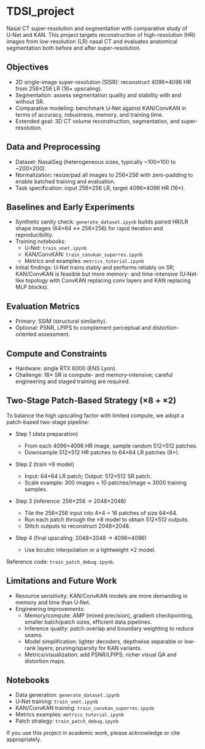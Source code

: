 # TDSI_project

Nasal CT super-resolution and segmentation with comparative study of U‑Net and KAN. This project targets reconstruction of high-resolution (HR) images from low-resolution (LR) nasal CT and evaluates anatomical segmentation both before and after super-resolution.

## Objectives
- 2D single-image super-resolution (SISR): reconstruct 4096×4096 HR from 256×256 LR (16× upscaling).
- Segmentation: assess segmentation quality and stability with and without SR.
- Comparative modeling: benchmark U‑Net against KAN/ConvKAN in terms of accuracy, robustness, memory, and training time.
- Extended goal: 3D CT volume reconstruction, segmentation, and super-resolution.

## Data and Preprocessing
- Dataset: NasalSeg (heterogeneous sizes, typically ~100×100 to ~200×200).
- Normalization: resize/pad all images to 256×256 with zero-padding to enable batched training and evaluation.
- Task specification: input 256×256 LR, target 4096×4096 HR (16×).

## Baselines and Early Experiments
- Synthetic sanity check: `generate_dataset.ipynb` builds paired HR/LR shape images (64×64 ↔ 256×256) for rapid iteration and reproducibility.
- Training notebooks:
  - U‑Net: `train_unet.ipynb`
  - KAN/ConvKAN: `train_convkan_superres.ipynb`
  - Metrics and examples: `metrics_tutorial.ipynb`
- Initial findings: U‑Net trains stably and performs reliably on SR; KAN/ConvKAN is feasible but more memory- and time-intensive (U‑Net-like topology with ConvKAN replacing conv layers and KAN replacing MLP blocks).

## Evaluation Metrics
- Primary: SSIM (structural similarity).
- Optional: PSNR, LPIPS to complement perceptual and distortion-oriented assessment.

## Compute and Constraints
- Hardware: single RTX 6000 (ENS Lyon).
- Challenge: 16× SR is compute- and memory-intensive; careful engineering and staged training are required.

## Two-Stage Patch-Based Strategy (×8 + ×2)
To balance the high upscaling factor with limited compute, we adopt a patch-based two-stage pipeline:

- Step 1 (data preparation)
  - From each 4096×4096 HR image, sample random 512×512 patches.
  - Downsample 512×512 HR patches to 64×64 LR patches (8×).

- Step 2 (train ×8 model)
  - Input: 64×64 LR patch; Output: 512×512 SR patch.
  - Scale example: 300 images × 10 patches/image ≈ 3000 training samples.

- Step 3 (inference: 256×256 → 2048×2048)
  - Tile the 256×256 input into 4×4 = 16 patches of size 64×64.
  - Run each patch through the ×8 model to obtain 512×512 outputs.
  - Stitch outputs to reconstruct 2048×2048.

- Step 4 (final upscaling: 2048×2048 → 4096×4096)
  - Use bicubic interpolation or a lightweight ×2 model.

Reference code: `train_patch_debug.ipynb`.

## Limitations and Future Work
- Resource sensitivity: KAN/ConvKAN models are more demanding in memory and time than U‑Net.
- Engineering improvements:
  - Memory/compute: AMP (mixed precision), gradient checkpointing, smaller batch/patch sizes, efficient data pipelines.
  - Inference quality: patch overlap and boundary weighting to reduce seams.
  - Model simplification: lighter decoders, depthwise separable or low-rank layers; pruning/sparsity for KAN variants.
  - Metrics/visualization: add PSNR/LPIPS; richer visual QA and distortion maps.

## Notebooks
- Data generation: `generate_dataset.ipynb`
- U‑Net training: `train_unet.ipynb`
- KAN/ConvKAN training: `train_convkan_superres.ipynb`
- Metrics examples: `metrics_tutorial.ipynb`
- Patch strategy: `train_patch_debug.ipynb`

If you use this project in academic work, please acknowledge or cite appropriately.
